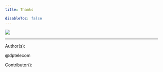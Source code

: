 ```yaml
---
title: Thanks

disableToc: false
---
```


![](/mailing/images/Pirl_Energy.gif)




---
Author(s):

@dptelecom

Contributor():
